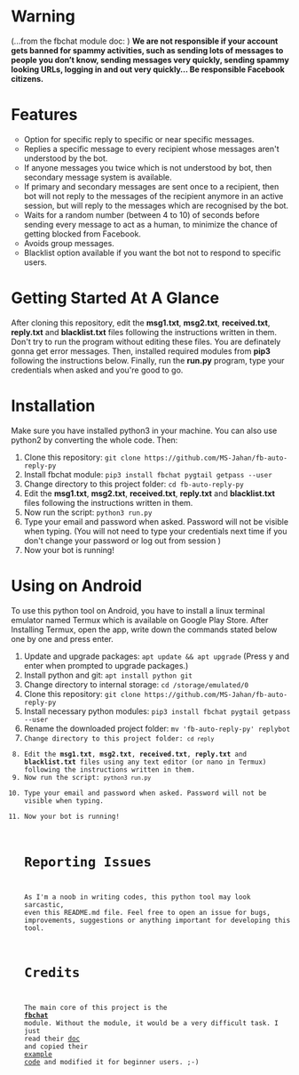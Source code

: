 # Warning
(...from the fbchat module doc: )
<b>We are not responsible if your account gets banned for spammy activities, such as sending lots of messages to people you don’t know, sending messages very quickly, sending spammy looking URLs, logging in and out very quickly… Be responsible Facebook citizens.</b>

# Features
<ul style="list-style-type:circle;">
<li>Option for specific reply to specific or near specific messages.</li>
<li>Replies a specific message to every recipient whose messages aren't understood by the bot.</li>
<li>If anyone messages you twice which is not understood by bot, then secondary message system is available.</li>
<li>If primary and secondary messages are sent once to a recipient, then bot will not reply to the messages of the recipient anymore in an active session, but will reply to the messages which are recognised by the bot.</li>
<li>Waits for a random number (between 4 to 10) of seconds before sending every message to act as a human, to minimize the chance of getting blocked from Facebook.</li> 
<li>Avoids group messages.</li>
<li>Blacklist option available if you want the bot not to respond to specific users.</li>
</ul>

# Getting Started At A Glance
After cloning this repository, edit the <b>msg1.txt</b>, <b>msg2.txt</b>, <b>received.txt</b>, <b>reply.txt</b> and <b>blacklist.txt</b> files following the instructions written in them. Don't try to run the program without editing these files. You are definately gonna get error messages. Then, installed required modules from <b>pip3</b> following the instructions below. Finally, run the <b>run.py</b> program, type your credentials when asked and you're good to go.

# Installation
Make sure you have installed python3 in your machine. You can also use python2 by converting the whole code.
Then:
<ol>
<li>Clone this repository: <code>git clone https://github.com/MS-Jahan/fb-auto-reply-py</code></li>
<li>Install fbchat module: <code>pip3 install fbchat pygtail getpass --user</code></li>
<li>Change directory to this project folder: <code>cd fb-auto-reply-py</code></li>
<li>Edit the <b>msg1.txt</b>, <b>msg2.txt</b>, <b>received.txt</b>, <b>reply.txt</b> and <b>blacklist.txt</b> files following the instructions written in them.
<li>Now run the script: <code>python3 run.py</code></li>
<li>Type your email and password when asked. Password will not be visible when typing. (You will not need to type your credentials next time if you don't change your password or log out from session )</li>
<li>Now your bot is running!</li>
</ol>

# Using on Android
To use this python tool on Android, you have to install a linux terminal emulator named Termux which is available on Google Play Store. After Installing Termux, open the app, write down the commands stated below one by one and press enter.
<ol>
<li>Update and upgrade packages: <code>apt update && apt upgrade</code> (Press y and enter when prompted to upgrade packages.)</li>
<li>Install python and git: <code>apt install python git</code></li>
<li>Change directory to internal storage: <code>cd /storage/emulated/0</code>
<li>Clone this repository: <code>git clone https://github.com/MS-Jahan/fb-auto-reply-py</code></li>
<li>Install necessary python modules: <code>pip3 install fbchat pygtail getpass --user</code></li>
<li>Rename the downloaded project folder: <code>mv 'fb-auto-reply-py' replybot
<li>Change directory to this project folder: <code>cd reply</code></li>
<li>Edit the <b>msg1.txt</b>, <b>msg2.txt</b>, <b>received.txt</b>, <b>reply.txt</b> and <b>blacklist.txt</b> files using any text editor (or nano in Termux) following the instructions written in them.
<li>Now run the script: <code>python3 run.py</code></li>
<li>Type your email and password when asked. Password will not be visible when typing.</li>
<li>Now your bot is running!</li>

# Reporting Issues
As I'm a noob in writing codes, this python tool may look sarcastic, even this README.md file. Feel free to open an issue for bugs, improvements, suggestions or anything important for developing this tool.

# Credits
The main core of this project is the <b><a href = 'https://github.com/carpedm20/fbchat'>fbchat</a></b> module. Without the module, it would be a very difficult task.
I just read their <a href = 'https://fbchat.readthedocs.io/en/master/'>doc</a> and copied their <a href = 'https://github.com/carpedm20/fbchat/tree/master/examples'>example code</a> and modified it for beginner users. ;-)
